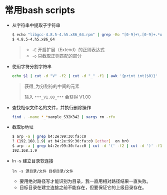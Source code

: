 # 常用bash scripts

- 从字符串中提取子字符串
  ```bash
  $ echo "libgcc-4.8.5-4.h5.x86_64.rpm" | grep -Eo "[0-9]+\.[0-9]+.*x86_64"
  $ 4.8.5-4.h5.x86_64
  ```
  >- `-E` 开启扩展（Extend）的正则表达式
  >- `-o` 只截取正则匹配的部分

- 使用字符分割字符串
  ```bash
  echo $1 | cut -d "V" -f2 | cut -d "_" -f1 | awk '{print int($0)}'
  ```
  >获得`_`为分割符的中间的元素
  >
  >输入 `***_V1.00_***` 会获得 V1.00

- 查找相似文件名的文件，并执行删除操作
  ```bash
  find . -name *_*xample_S32K342 | xargs rm -rfv
  ```

- 截取ip地址
  ```bash
  $ arp -a | grep b4:2e:99:30:fa:c0
  ? (192.168.1.9) at b4:2e:99:30:fa:c0 [ether]  on br0
  $ arp -a | grep b4:2e:99:30:fa:c0 | cut -d '(' -f2 | cut -d ')' -f1
  192.168.1.9
  ```

- ln -s 建立目录软连接
  ```
  ln -s 源目录/文件 目标目录/文件
  ```
  - 要用绝对路径写才能识别为目录，我一直用相对路径结果一直失败。
  - 目标目录在建立连接之前不能存在，但要保证它的上级目录存在。
  